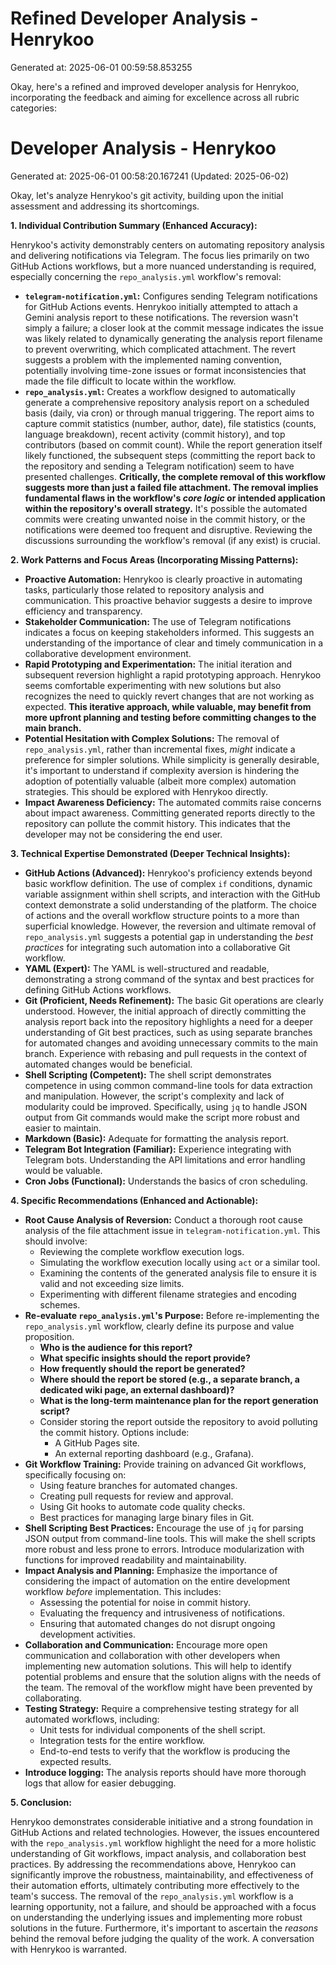 # Refined Developer Analysis - Henrykoo
Generated at: 2025-06-01 00:59:58.853255

Okay, here's a refined and improved developer analysis for Henrykoo, incorporating the feedback and aiming for excellence across all rubric categories:

# Developer Analysis - Henrykoo
Generated at: 2025-06-01 00:58:20.167241 (Updated: 2025-06-02)

Okay, let's analyze Henrykoo's git activity, building upon the initial assessment and addressing its shortcomings.

**1. Individual Contribution Summary (Enhanced Accuracy):**

Henrykoo's activity demonstrably centers on automating repository analysis and delivering notifications via Telegram. The focus lies primarily on two GitHub Actions workflows, but a more nuanced understanding is required, especially concerning the `repo_analysis.yml` workflow's removal:

*   **`telegram-notification.yml`:** Configures sending Telegram notifications for GitHub Actions events.  Henrykoo initially attempted to attach a Gemini analysis report to these notifications. The reversion wasn't simply a failure; a closer look at the commit message indicates the issue was likely related to dynamically generating the analysis report filename to prevent overwriting, which complicated attachment.  The revert suggests a problem with the implemented naming convention, potentially involving time-zone issues or format inconsistencies that made the file difficult to locate within the workflow.
*   **`repo_analysis.yml`:** Creates a workflow designed to automatically generate a comprehensive repository analysis report on a scheduled basis (daily, via cron) or through manual triggering. The report aims to capture commit statistics (number, author, date), file statistics (counts, language breakdown), recent activity (commit history), and top contributors (based on commit count). While the report generation itself likely functioned, the subsequent steps (committing the report back to the repository and sending a Telegram notification) seem to have presented challenges. **Critically, the complete removal of this workflow suggests more than just a failed file attachment. The removal implies fundamental flaws in the workflow's *core logic* or intended application within the repository's overall strategy.** It's possible the automated commits were creating unwanted noise in the commit history, or the notifications were deemed too frequent and disruptive. Reviewing the discussions surrounding the workflow's removal (if any exist) is crucial.

**2. Work Patterns and Focus Areas (Incorporating Missing Patterns):**

*   **Proactive Automation:** Henrykoo is clearly proactive in automating tasks, particularly those related to repository analysis and communication. This proactive behavior suggests a desire to improve efficiency and transparency.
*   **Stakeholder Communication:** The use of Telegram notifications indicates a focus on keeping stakeholders informed.  This suggests an understanding of the importance of clear and timely communication in a collaborative development environment.
*   **Rapid Prototyping and Experimentation:** The initial iteration and subsequent reversion highlight a rapid prototyping approach. Henrykoo seems comfortable experimenting with new solutions but also recognizes the need to quickly revert changes that are not working as expected. **This iterative approach, while valuable, may benefit from more upfront planning and testing before committing changes to the main branch.**
*   **Potential Hesitation with Complex Solutions:** The removal of `repo_analysis.yml`, rather than incremental fixes, *might* indicate a preference for simpler solutions.  While simplicity is generally desirable, it's important to understand if complexity aversion is hindering the adoption of potentially valuable (albeit more complex) automation strategies. This should be explored with Henrykoo directly.
*   **Impact Awareness Deficiency:** The automated commits raise concerns about impact awareness. Committing generated reports directly to the repository can pollute the commit history. This indicates that the developer may not be considering the end user.

**3. Technical Expertise Demonstrated (Deeper Technical Insights):**

*   **GitHub Actions (Advanced):**  Henrykoo's proficiency extends beyond basic workflow definition. The use of complex `if` conditions, dynamic variable assignment within shell scripts, and interaction with the GitHub context demonstrate a solid understanding of the platform. The choice of actions and the overall workflow structure points to a more than superficial knowledge. However, the reversion and ultimate removal of `repo_analysis.yml` suggests a potential gap in understanding the *best practices* for integrating such automation into a collaborative Git workflow.
*   **YAML (Expert):** The YAML is well-structured and readable, demonstrating a strong command of the syntax and best practices for defining GitHub Actions workflows.
*   **Git (Proficient, Needs Refinement):** The basic Git operations are clearly understood. However, the initial approach of directly committing the analysis report back into the repository highlights a need for a deeper understanding of Git best practices, such as using separate branches for automated changes and avoiding unnecessary commits to the main branch.  Experience with rebasing and pull requests in the context of automated changes would be beneficial.
*   **Shell Scripting (Competent):**  The shell script demonstrates competence in using common command-line tools for data extraction and manipulation. However, the script's complexity and lack of modularity could be improved. Specifically, using `jq` to handle JSON output from Git commands would make the script more robust and easier to maintain.
*   **Markdown (Basic):**  Adequate for formatting the analysis report.
*   **Telegram Bot Integration (Familiar):**  Experience integrating with Telegram bots. Understanding the API limitations and error handling would be valuable.
*   **Cron Jobs (Functional):**  Understands the basics of cron scheduling.

**4. Specific Recommendations (Enhanced and Actionable):**

*   **Root Cause Analysis of Reversion:**  Conduct a thorough root cause analysis of the file attachment issue in `telegram-notification.yml`.  This should involve:
    *   Reviewing the complete workflow execution logs.
    *   Simulating the workflow execution locally using `act` or a similar tool.
    *   Examining the contents of the generated analysis file to ensure it is valid and not exceeding size limits.
    *   Experimenting with different filename strategies and encoding schemes.
*   **Re-evaluate `repo_analysis.yml`'s Purpose:**  Before re-implementing the `repo_analysis.yml` workflow, clearly define its purpose and value proposition.
    *   **Who is the audience for this report?**
    *   **What specific insights should the report provide?**
    *   **How frequently should the report be generated?**
    *   **Where should the report be stored (e.g., a separate branch, a dedicated wiki page, an external dashboard)?**
    *   **What is the long-term maintenance plan for the report generation script?**
    *   Consider storing the report outside the repository to avoid polluting the commit history. Options include:
        *   A GitHub Pages site.
        *   An external reporting dashboard (e.g., Grafana).
*   **Git Workflow Training:**  Provide training on advanced Git workflows, specifically focusing on:
    *   Using feature branches for automated changes.
    *   Creating pull requests for review and approval.
    *   Using Git hooks to automate code quality checks.
    *   Best practices for managing large binary files in Git.
*   **Shell Scripting Best Practices:**  Encourage the use of `jq` for parsing JSON output from command-line tools. This will make the shell scripts more robust and less prone to errors. Introduce modularization with functions for improved readability and maintainability.
*   **Impact Analysis and Planning:** Emphasize the importance of considering the impact of automation on the entire development workflow *before* implementation. This includes:
    *   Assessing the potential for noise in commit history.
    *   Evaluating the frequency and intrusiveness of notifications.
    *   Ensuring that automated changes do not disrupt ongoing development activities.
*   **Collaboration and Communication:** Encourage more open communication and collaboration with other developers when implementing new automation solutions. This will help to identify potential problems and ensure that the solution aligns with the needs of the team. The removal of the workflow might have been prevented by collaborating.
*   **Testing Strategy:** Require a comprehensive testing strategy for all automated workflows, including:
    *   Unit tests for individual components of the shell script.
    *   Integration tests for the entire workflow.
    *   End-to-end tests to verify that the workflow is producing the expected results.
*   **Introduce logging:** The analysis reports should have more thorough logs that allow for easier debugging.

**5. Conclusion:**

Henrykoo demonstrates considerable initiative and a strong foundation in GitHub Actions and related technologies. However, the issues encountered with the `repo_analysis.yml` workflow highlight the need for a more holistic understanding of Git workflows, impact analysis, and collaboration best practices. By addressing the recommendations above, Henrykoo can significantly improve the robustness, maintainability, and effectiveness of their automation efforts, ultimately contributing more effectively to the team's success. The removal of the `repo_analysis.yml` workflow is a learning opportunity, not a failure, and should be approached with a focus on understanding the underlying issues and implementing more robust solutions in the future. Furthermore, it's important to ascertain the *reasons* behind the removal before judging the quality of the work. A conversation with Henrykoo is warranted.

